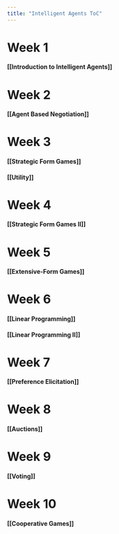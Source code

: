 ```yaml
---
title: "Intelligent Agents ToC"
---
```


# **Week 1**
#### [[Introduction to Intelligent Agents]]

# **Week 2**
#### [[Agent Based Negotiation]]

# **Week 3**
#### [[Strategic Form Games]]
#### [[Utility]]

# **Week 4**
#### [[Strategic Form Games II]]

# **Week 5**
#### [[Extensive-Form Games]]

# **Week 6**
#### [[Linear Programming]]
#### [[Linear Programming II]]

# **Week 7**
#### [[Preference Elicitation]]

# **Week 8**
#### [[Auctions]]

# **Week 9**
#### [[Voting]]

# **Week 10**
#### [[Cooperative Games]]